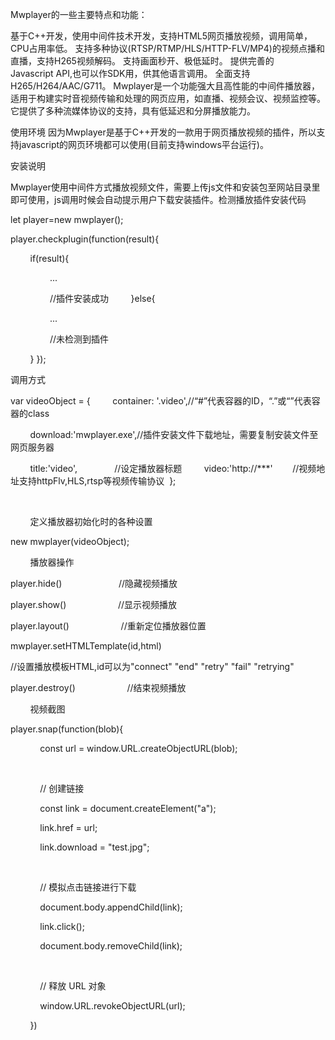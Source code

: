 Mwplayer的一些主要特点和功能：

基于C++开发，使用中间件技术开发，支持HTML5网页播放视频，调用简单，CPU占用率低。
支持多种协议(RTSP/RTMP/HLS/HTTP-FLV/MP4)的视频点播和直播，支持H265视频解码。
支持画面秒开、极低延时。 提供完善的Javascript API,也可以作SDK用，供其他语言调用。
全面支持H265/H264/AAC/G711。
Mwplayer是一个功能强大且高性能的中间件播放器，适用于构建实时音视频传输和处理的网页应用，如直播、视频会议、视频监控等。它提供了多种流媒体协议的支持，具有低延迟和分屏播放能力。 

使用环境
因为Mwplayer是基于C++开发的一款用于网页播放视频的插件，所以支持javascript的网页环境都可以使用(目前支持windows平台运行)。

安装说明

Mwplayer使用中间件方式播放视频文件，需要上传js文件和安装包至网站目录里即可使用，js调用时候会自动提示用户下载安装插件。检测播放插件安装代码

let player=new mwplayer();

player.checkplugin(function(result){

        if(result){

                ...

                //插件安装成功
        }else{

                ...

                //未检测到插件

        }
});

调用方式

var videoObject = {
        container: '.video',//“#”代表容器的ID，“.”或“”代表容器的class

        download:'mwplayer.exe',//插件安装文件下载地址，需要复制安装文件至网页服务器

        title:'video',               //设定播放器标题
        video:'http://***'        //视频地址支持httpFlv,HLS,rtsp等视频传输协议
 };

        

        定义播放器初始化时的各种设置

new mwplayer(videoObject);

        播放器操作

player.hide()                       //隐藏视频播放



player.show()                     //显示视频播放



player.layout()                     //重新定位播放器位置



mwplayer.setHTMLTemplate(id,html) 



//设置播放模板HTML,id可以为"connect" "end" "retry" "fail" "retrying"



player.destroy()                     //结束视频播放



        视频截图

player.snap(function(blob){

            const url = window.URL.createObjectURL(blob);

   

            // 创建链接

            const link = document.createElement("a");

            link.href = url;

            link.download = "test.jpg";

   

            // 模拟点击链接进行下载

            document.body.appendChild(link);

            link.click();

            document.body.removeChild(link);

   

            // 释放 URL 对象

            window.URL.revokeObjectURL(url);

        })




